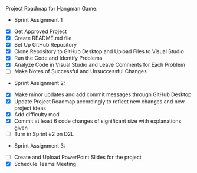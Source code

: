Project Roadmap for Hangman Game:

- Sprint Assignment 1
- [x] Get Approved Project
- [x] Create README.md file
- [x] Set Up GitHub Repository
- [x] Clone Repository to GitHub Desktop and Upload Files to Visual Studio
- [x] Run the Code and Identify Problems
- [x] Analyze Code in Visual Studio and Leave Comments for Each Problem
- [ ] Make Notes of Successful and Unsuccessful Changes

- Sprint Assignment 2: 
- [x] Make minor updates and add commit messages through GitHub Desktop
- [x] Update Project Roadmap accordingly to reflect new changes and new project ideas
- [x] Add difficulty mod
- [x] Commit at least 6 code changes of significant size with explanations given
- [ ] Turn in Sprint #2 on D2L

- Sprint Assignment 3:
- [ ] Create and Upload PowerPoint Slides for the project
- [x] Schedule Teams Meeting
